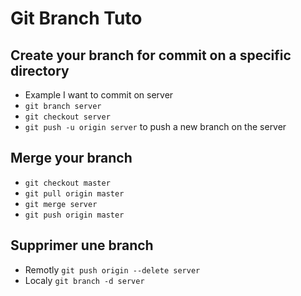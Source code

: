 # Git Branch Tuto

## Create your branch for commit on a specific directory
- Example I want to commit on server
- `git branch server`
- `git checkout server`
- `git push -u origin server` to push a new branch on the server

## Merge your branch
- `git checkout master`
- `git pull origin master`
- `git merge server`
- `git push origin master`

## Supprimer une branch
- Remotly `git push origin --delete server`
- Localy `git branch -d server`
